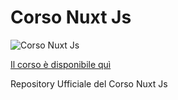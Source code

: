 # Corso Nuxt Js

![Corso Nuxt Js](https://dev.isjeady.com/courses/vuenuxt/img/featured.webp)

[Il corso è disponibile quì](http://corsovuejs.com/)

Repository Ufficiale del Corso Nuxt Js
